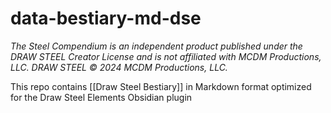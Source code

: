 # data-bestiary-md-dse

_The Steel Compendium is an independent product published under the DRAW STEEL Creator License and is not affiliated with MCDM Productions, LLC. DRAW STEEL © 2024 MCDM Productions, LLC._

This repo contains [[Draw Steel Bestiary]] in Markdown format optimized for the Draw Steel Elements Obsidian plugin
